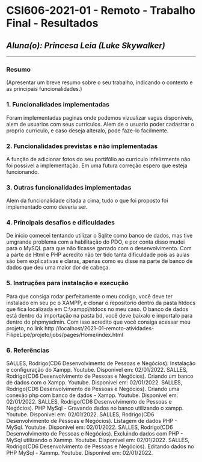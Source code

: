 # **CSI606-2021-01 - Remoto - Trabalho Final - Resultados**
## *Aluna(o): Princesa Leia (Luke Skywalker)*

--------------

<!-- Este documento tem como objetivo apresentar o projeto desenvolvido, considerando o que foi definido na proposta e o produto final. -->

### Resumo

  (Apresentar um breve resumo sobre o seu trabalho, indicando o contexto e as principais funcionalidades.)

### 1. Funcionalidades implementadas
Foram implementadas paginas onde podemos vizualizar vagas disponiveis, alem de usuarios com seus curriculos. Alem de o usuario poder cadastrar o proprio curriculo, e caso deseja alteralo, pode faze-lo facilmente.
<!-- Descrever as funcionalidades que eram previstas e foram implementas. -->
  
### 2. Funcionalidades previstas e não implementadas
A função de adicionar fotos do seu portifólio ao curriculo infelizmente não foi possivel a implementação. Em uma futura correção espero que esteja funcionando.
<!-- Descrever as funcionalidades que eram previstas e não foram implementas, apresentando uma breve justificativa do porquê elas não foram incluídas -->

### 3. Outras funcionalidades implementadas
Alem da funcionalidade citada a cima, tudo o que foi proposto foi implementado como deveria ser.
<!-- Descrever as funcionalidades implementas além daquelas que foram previstas, caso se aplique.  -->

### 4. Principais desafios e dificuldades
De inicio comecei tentando utilizar o Sqlite como banco de dados, mas tive umgrande problema com a habilitação do PDO, e por conta disso mudei para o MySQL para que não ficasse garrado com o desenvolvimento. Com a parte de Html e PHP acredito não ter tido tanta dificuldade pois as aulas são bem explicativas e claras, apenas como eu disse na parte de banco de dados que deu uma maior dor de cabeça. 
<!-- Descrever os principais desafios encontrados no desenvolvimento do trabalho, quais foram as dificuldades e como elas foram superadas e resolvidas. -->

### 5. Instruções para instalação e execução
Para que consiga rodar perfeitamente o meu codigo, você deve ter instalado em seu pc o XAMPP, e clonar o repositorio dentro da pasta htdocs que fica localizada em C:\xampp\htdocs no meu caso. O banco de dados está dentro da importação na pasta bd, você deve baixalo e importalo para dentro do phpmyadmin. Com isso acredito que você consiga acessar meu projeto, no link http://localhost/2021-01-remoto-atividades-FilipeLipe/projeto/jobs/pages/Home/index.html
<!-- Descrever o que deve ser feito para instalar (ou baixar) a aplicação, o que precisa ser configurando (parâmetros, banco de dados e afins) e como executá-la. -->

### 6. Referências
SALLES, Rodrigo(CD6 Desenvolvimento de Pessoas e Negócios). Instalação e configuração do Xampp. Youtube.
Disponivel em: 02/01/2022. 
SALLES, Rodrigo(CD6 Desenvolvimento de Pessoas e Negócios). Criando um banco de dados com o Xampp. Youtube.
Disponivel em: 02/01/2022. 
SALLES, Rodrigo(CD6 Desenvolvimento de Pessoas e Negócios). Criando uma conexão php com banco de dados - Xampp. Youtube.
Disponivel em: 02/01/2022. 
SALLES, Rodrigo(CD6 Desenvolvimento de Pessoas e Negócios). PHP MySql - Gravando dados no banco utilizando o xampp. Youtube.
Disponivel em: 02/01/2022. 
SALLES, Rodrigo(CD6 Desenvolvimento de Pessoas e Negócios). Listagem de dados PHP - MySql. Youtube.
Disponivel em: 02/01/2022. 
SALLES, Rodrigo(CD6 Desenvolvimento de Pessoas e Negócios). Excluindo dados com PHP - MySql utilizando o Xammp. Youtube.
Disponivel em: 02/01/2022. 
SALLES, Rodrigo(CD6 Desenvolvimento de Pessoas e Negócios). Editando dados no PHP MySql - Xammp. Youtube.
Disponivel em: 02/01/2022. 
<!-- Referências podem ser incluídas, caso necessário. Utilize o padrão ABNT. -->

